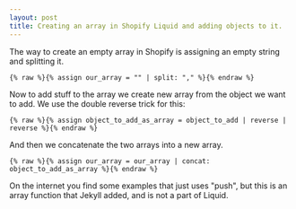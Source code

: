 ```yaml
---
layout: post
title: Creating an array in Shopify Liquid and adding objects to it.
---
```


The way to create an empty array in Shopify is assigning an empty string and splitting it.

```
{% raw %}{% assign our_array = "" | split: "," %}{% endraw %}
```

Now to add stuff to the array we create new array from the object we want to add.
We use the double reverse trick for this:

```
{% raw %}{% assign object_to_add_as_array = object_to_add | reverse | reverse %}{% endraw %}
```


And then we concatenate the two arrays into a new array.

```
{% raw %}{% assign our_array = our_array | concat: object_to_add_as_array %}{% endraw %}
```

On the internet you find some examples that just uses "push", but this is an array function that Jekyll added, and is not a part of Liquid.
